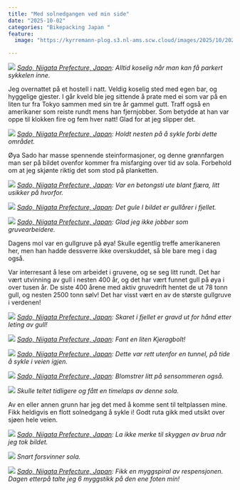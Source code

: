 ```yaml
---
title: "Med solnedgangen ved min side"
date: "2025-10-02"
categories: "Bikepacking Japan "
feature:
  image: "https://kyrremann-plog.s3.nl-ams.scw.cloud/images/2025/10/20251002_081323.jpg"

---
```



![](https://kyrremann-plog.s3.nl-ams.scw.cloud/images/2025/10/20251002_081323.jpg)
*[Sado, Niigata Prefecture, Japan](https://www.google.com/maps/place/38.0020073,138.31864619972222): Alltid koselig når man kan få parkert sykkelen inne.*

Jeg overnattet på et hostell i natt. Veldig koselig sted med egen bar, og hyggelige gjester. I går kveld ble jeg sittende å prate med ei som var på en liten tur fra Tokyo sammen med sin tre år gammel gutt. Traff også en amerikaner som reiste rundt mens han fjernjobber. Som betydde at han var oppe til klokken fire og fem hver natt! Glad for at jeg slipper det.


![](https://kyrremann-plog.s3.nl-ams.scw.cloud/images/2025/10/20251002_102218.jpg)
*[Sado, Niigata Prefecture, Japan](https://www.google.com/maps/place/37.97859199972223,138.2306944): Holdt nesten på å sykle forbi dette området.*

Øya Sado har masse spennende steinformasjoner, og denne grønnfargen man ser på bildet ovenfor kommer fra misfarging over tid av sola. Forbehold om at jeg skjønte riktig det som stod på planketten.


![](https://kyrremann-plog.s3.nl-ams.scw.cloud/images/2025/10/20251002_102548.jpg)
*[Sado, Niigata Prefecture, Japan](https://www.google.com/maps/place/37.981141,138.2275993): Var en betongsti ute blant fjæra, litt usikker på hvorfor.*


![](https://kyrremann-plog.s3.nl-ams.scw.cloud/images/2025/10/20251002_120538.jpg)
*[Sado, Niigata Prefecture, Japan](https://www.google.com/maps/place/38.04145549972222,138.25543759972223): Det gule I bildet er gullårer i fjellet.*


![](https://kyrremann-plog.s3.nl-ams.scw.cloud/images/2025/10/20251002_121509.jpg)
*[Sado, Niigata Prefecture, Japan](https://www.google.com/maps/place/38.041275899999995,138.25667519972222): Glad jeg ikke jobber som gruvearbeidere.*

Dagens mol var en gullgruve på øya! Skulle egentlig treffe amerikaneren her, men han hadde dessverre ikke overskuddet, så ble bare meg i dag også.

Var interresant å lese om arbeidet i gruvene, og se seg litt rundt. Det har vært utvinning av gull i nesten 400 år, og det har vært funnet gull på øya i over tusen år. De siste 400 årene med aktiv gruvedrift hentet de ut 78 tonn gull, og nesten 2500 tonn sølv! Det har visst vært en av de største gullgruve i verdenen!


![](https://kyrremann-plog.s3.nl-ams.scw.cloud/images/2025/10/20251002_124406.jpg)
*[Sado, Niigata Prefecture, Japan](https://www.google.com/maps/place/38.039455499999995,138.25453029972223): Skaret i fjellet er gravd ut for hånd etter leting av gull!*


![](https://kyrremann-plog.s3.nl-ams.scw.cloud/images/2025/10/20251002_144906.jpg)
*[Sado, Niigata Prefecture, Japan](https://www.google.com/maps/place/38.04561089972222,138.23756809999998): Fant en liten Kjeragbolt!*


![](https://kyrremann-plog.s3.nl-ams.scw.cloud/images/2025/10/20251002_153951.jpg)
*[Sado, Niigata Prefecture, Japan](https://www.google.com/maps/place/38.14938099972222,138.301789): Dette var rett utenfor en tunnel, på tide å sykle i veien igjen.*


![](https://kyrremann-plog.s3.nl-ams.scw.cloud/images/2025/10/20251002_161610.jpg)
*[Sado, Niigata Prefecture, Japan](https://www.google.com/maps/place/38.202503,138.34987559972222): Blomstrer litt på sensommeren også.*


![](https://kyrremann-plog.s3.nl-ams.scw.cloud/images/2025/10/20251002_163435.jpg)
*Skulle teltet tidligere og fått en timelaps av denne sola.*

Av en eller annen grunn har jeg det med å komme sent til teltplassen mine. Fikk heldigvis en flott solnedgang å sykle i! Godt ruta gikk med utsikt over sjøen hele veien.


![](https://kyrremann-plog.s3.nl-ams.scw.cloud/images/2025/10/20251002_165001.jpg)
*[Sado, Niigata Prefecture, Japan](https://www.google.com/maps/place/38.267138099722224,138.44065219972222): La ikke merke til skyggen av brua når jeg tok bildet.*


![](https://kyrremann-plog.s3.nl-ams.scw.cloud/images/2025/10/20251002_171853.jpg)
*Snart forsvinner sola.*


![](https://kyrremann-plog.s3.nl-ams.scw.cloud/images/2025/10/20251002_190233.jpg)
*[Sado, Niigata Prefecture, Japan](https://www.google.com/maps/place/38.3288128,138.48693759999998): Fikk en myggspiral av respensjonen. Dagen etterpå talte jeg 6 myggstikk på den ene foten min!*